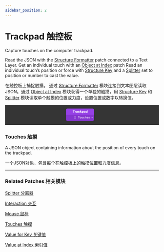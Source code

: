 ```yaml
---
sidebar_position: 2
---
```


# Trackpad 触控板

Capture touches on the computer trackpad.

Read the JSON with the [Structure Formatter](./../Data/JSON%20to%20Text.md) patch connected to a Text Layer. Get an individual touch with an [Object at Index](./../Data/Value%20at%20Index.md) patch Read an individual touch’s position or force with [Structure Key](./../Data/Value%20for%20Key.md) and a [Splitter](./../Utility/Splitter.md) set to position or number to cast the value.

在触控板上捕捉触摸。 通过 [Structure Formatter](./../Data/JSON%20to%20Text.md) 模块连接到文本图层读取JSON。通过 [Object at Index](./../Data/Value%20at%20Index.md) 模块获得一个单独的触摸，用 [Structure Key](./../Data/Value%20for%20Key.md) 和 [Splitter](./../Utility/Splitter.md) 模块读取单个触摸的位置或力度，设置位置或数字以转换值。

![Image](./../../static/img/docs/Device/trackpad.png)

### Touches 触摸

A JSON object containing information about the position of every touch on the trackpad.

一个JSON对象，包含每个在触控板上的触摸位置和力度信息。

------

### Related Patches 相关模块

[Splitter 分离器](./../Utility/Splitter.md)

[Interaction 交互](./../Interaction/Interaction.md)

[Mouse 鼠标](./../Interaction/Mouse.md)

[Touches 触摸](./Touches.md)

[Value for Key 关键值](./../Data/Value%20for%20Key.md)

[Value at Index 索引值](./../Data/Value%20at%20Index.md)
